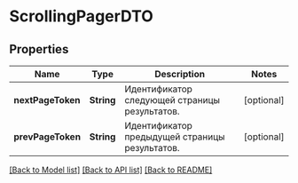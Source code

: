 # ScrollingPagerDTO

## Properties
Name | Type | Description | Notes
------------ | ------------- | ------------- | -------------
**nextPageToken** | **String** | Идентификатор следующей страницы результатов. | [optional] 
**prevPageToken** | **String** | Идентификатор предыдущей страницы результатов. | [optional] 

[[Back to Model list]](../README.md#documentation-for-models) [[Back to API list]](../README.md#documentation-for-api-endpoints) [[Back to README]](../README.md)


